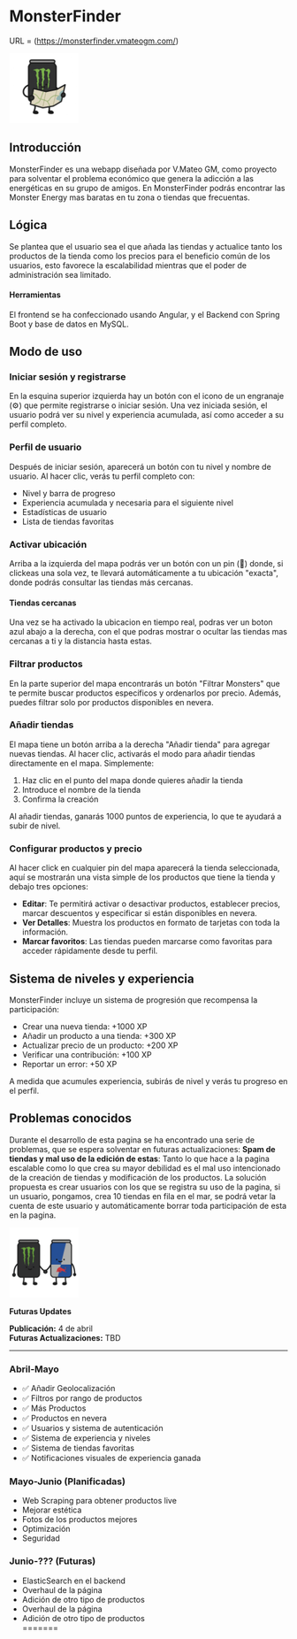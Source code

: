 # MonsterFinder
URL = (https://monsterfinder.vmateogm.com/) 


<img src="src/assets/monstermapa.png" width="25%" />

## Introducción
MonsterFinder es una webapp diseñada por V.Mateo GM, como proyecto para solventar el
problema económico que genera la adicción a las energéticas en su grupo de amigos. En
MonsterFinder podrás encontrar las Monster Energy mas baratas en tu zona o tiendas que
frecuentas.


## Lógica
Se plantea que el usuario sea el que añada las tiendas y actualice tanto los productos de
la tienda como los precios para el beneficio común de los usuarios, esto favorece la
escalabilidad mientras que el poder de administración sea limitado.


#### Herramientas
El frontend se ha confeccionado usando Angular, y el Backend con Spring Boot y base de
datos en MySQL.


## Modo de uso

### Iniciar sesión y registrarse
En la esquina superior izquierda hay un botón con el icono de un engranaje (⚙️) que permite registrarse o iniciar sesión.
Una vez iniciada sesión, el usuario podrá ver su nivel y experiencia acumulada, así como acceder a su perfil completo.


### Perfil de usuario
Después de iniciar sesión, aparecerá un botón con tu nivel y nombre de usuario. Al hacer clic, verás tu perfil completo con:
- Nivel y barra de progreso
- Experiencia acumulada y necesaria para el siguiente nivel
- Estadísticas de usuario
- Lista de tiendas favoritas

### Activar ubicación
Arriba a la izquierda del mapa podrás ver un botón con un pin (📍) donde, si clickeas una sola vez, 
te llevará automáticamente a tu ubicación "exacta", donde podrás consultar las tiendas más cercanas.

#### Tiendas cercanas
Una vez se ha activado la ubicacion en tiempo real, podras ver un boton azul abajo a la derecha, con el que
podras mostrar o ocultar las tiendas mas cercanas a ti y la distancia hasta estas.

### Filtrar productos
En la parte superior del mapa encontrarás un botón "Filtrar Monsters" que te permite buscar productos específicos y ordenarlos por precio. Además, puedes filtrar solo por productos disponibles en nevera.

### Añadir tiendas
El mapa tiene un botón arriba a la derecha "Añadir tienda" para agregar nuevas tiendas. Al hacer clic, activarás el modo para añadir tiendas directamente en el mapa. Simplemente:
1. Haz clic en el punto del mapa donde quieres añadir la tienda
2. Introduce el nombre de la tienda
3. Confirma la creación

Al añadir tiendas, ganarás 1000 puntos de experiencia, lo que te ayudará a subir de nivel.

### Configurar productos y precio
Al hacer click en cualquier pin del mapa aparecerá la tienda seleccionada, aquí se mostrarán una vista simple de los productos que tiene la tienda y debajo tres opciones:

- **Editar**: Te permitirá activar o desactivar productos, establecer precios, marcar descuentos y especificar si están disponibles en nevera.
- **Ver Detalles**: Muestra los productos en formato de tarjetas con toda la información.
- **Marcar favoritos**: Las tiendas pueden marcarse como favoritas para acceder rápidamente desde tu perfil.


## Sistema de niveles y experiencia
MonsterFinder incluye un sistema de progresión que recompensa la participación:

- Crear una nueva tienda: +1000 XP
- Añadir un producto a una tienda: +300 XP
- Actualizar precio de un producto: +200 XP
- Verificar una contribución: +100 XP
- Reportar un error: +50 XP

A medida que acumules experiencia, subirás de nivel y verás tu progreso en el perfil.

## Problemas conocidos
Durante el desarrollo de esta pagina se ha encontrado una serie de problemas, que se
espera solventar en futuras actualizaciones: **Spam de tiendas y mal uso de la edición
de estas**: Tanto lo que hace a la pagina escalable como lo que crea su mayor debilidad es
el mal uso intencionado de la creación de tiendas y modificación de los productos. La
solución propuesta es crear usuarios con los que se registra su uso de la pagina, si un
usuario, pongamos, crea 10 tiendas en fila en el mar, se podrá vetar la cuenta de este
usuario y automáticamente borrar toda participación de esta en la pagina.


<img src="src/assets/monsteramistad.png" width="25%" />

**Futuras Updates**

**Publicación:** 4 de abril  
**Futuras Actualizaciones:** TBD  

---

### Abril-Mayo
- ✅ Añadir Geolocalización
- ✅ Filtros por rango de productos
- ✅ Más Productos
- ✅ Productos en nevera
- ✅ Usuarios y sistema de autenticación
- ✅ Sistema de experiencia y niveles
- ✅ Sistema de tiendas favoritas
- ✅ Notificaciones visuales de experiencia ganada

### Mayo-Junio (Planificadas)
- Web Scraping para obtener productos live
- Mejorar estética
- Fotos de los productos mejores
- Optimización
- Seguridad

### Junio-??? (Futuras)
- ElasticSearch en el backend
- Overhaul de la página
- Adición de otro tipo de productos
- Overhaul de la página  
- Adición de otro tipo de productos  
=======
